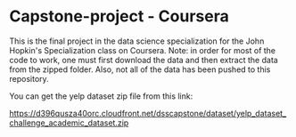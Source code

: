 # Capstone-project - Coursera
This is the final project in the data science specialization for the John Hopkin's Specialization class on Coursera.
Note: in order for most of the code to work, one must first download the data and then extract the data from the zipped folder. Also, not all of the data has been pushed to this repository.

You can get the yelp dataset zip file from this link:

https://d396qusza40orc.cloudfront.net/dsscapstone/dataset/yelp_dataset_challenge_academic_dataset.zip
